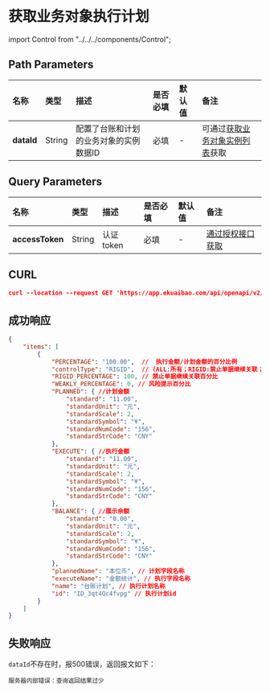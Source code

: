 # 获取业务对象执行计划

import Control from "../../../components/Control";

<Control
method="GET"
url="/api/openapi/v2/datalink/plan/getPlan/$`dataId`"
/>

## Path Parameters

| 名称 | 类型 | 描述 | 是否必填 | 默认值 | 备注 |
| :--- | :--- | :--- | :--- |:--- | :--- |
| **dataId** | String | 配置了台账和计划的业务对象的实例数据ID | 必填 | - | 可通过[获取业务对象实例列表](/docs/open-api/datalink/get-entity-info)获取 |

## Query Parameters

| 名称 | 类型 | 描述 | 是否必填 | 默认值 | 备注 |
| :--- | :--- | :--- | :--- |:--- | :--- |
| **accessToken** | String | 认证token | 必填 | - | [通过授权接口获取](/docs/open-api/getting-started/auth) |

## CURL
```json
curl --location --request GET 'https://app.ekuaibao.com/api/openapi/v2/datalink/plan/getPlan/$ID_3mcOcKEYUeM?accessToken=ID_3qolNHi0KF0:Urf3lsFgBp00gw'
```

## 成功响应
```json
{
    "items": [
        {
            "PERCENTAGE": "100.00",  //  执行金额/计划金额的百分比例
            "controlType": "RIGID",  // (ALL:所有；RIGID:禁止单据继续关联；WEAKLY:显示风险提示；NONE:允许执行金额超过计划金额)，controlType=RIGID需设置rigidPercent,同理 controlType=WEAKLY需设置weaklyPercent,controlType=NONE，无需设置 
            "RIGID_PERCENTAGE": 100, // 禁止单据继续关联百分比
            "WEAKLY_PERCENTAGE": 0, // 风险提示百分比
            "PLANNED": { //计划金额
                "standard": "11.00",
                "standardUnit": "元",
                "standardScale": 2,
                "standardSymbol": "¥",
                "standardNumCode": "156",
                "standardStrCode": "CNY"
            },
            "EXECUTE": { //执行金额
                "standard": "11.00",
                "standardUnit": "元",
                "standardScale": 2,
                "standardSymbol": "¥",
                "standardNumCode": "156",
                "standardStrCode": "CNY"
            },
            "BALANCE": { //展示余额
                "standard": "0.00",
                "standardUnit": "元",
                "standardScale": 2,
                "standardSymbol": "¥",
                "standardNumCode": "156",
                "standardStrCode": "CNY"
            },
            "plannedName": "本位币", // 计划字段名称
            "executeName": "金额统计", // 执行字段名称
            "name": "台账计划", // 执行计划名称
            "id": "ID_3qt4Qc4fvpg" // 执行计划id
        }
    ]
}
```

## 失败响应
`dataId`不存在时，报500错误，返回报文如下：
```text
服务器内部错误：查询返回结果过少
```


